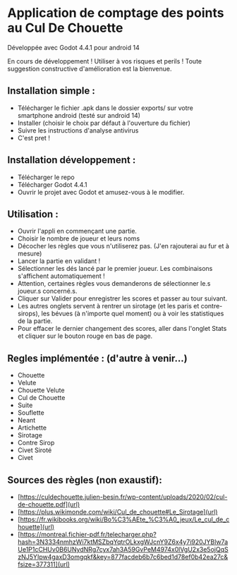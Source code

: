 # Application de comptage des points au Cul De Chouette
Développée avec Godot 4.4.1 pour android 14

En cours de développement ! Utiliser à vos risques et perils !
Toute suggestion constructive d'amélioration est la bienvenue.

## Installation simple :
- Télécharger le fichier .apk dans le dossier exports/ sur votre smartphone android (testé sur android 14)
- Installer (choisir le choix par défaut à l'ouverture du fichier)
- Suivre les instructions d'analyse antivirus
- C'est pret !
## Installation développement :
- Télécharger le repo
- Télécharger Godot 4.4.1
- Ouvrir le projet avec Godot et amusez-vous à le modifier.
	
## Utilisation :
- Ouvrir l'appli en commençant une partie.
- Choisir le nombre de joueur et leurs noms
- Décocher les règles que vous n'utiliserez pas. (J'en rajouterai au fur et à mesure)
- Lancer la partie en validant !
- Sélectionner les dés lancé par le premier joueur. Les combinaisons s'affichent automatiquement ! 
- Attention, certaines règles vous demanderons de sélectionner le.s joueur.s concerné.s.
- Cliquer sur Valider pour enregistrer les scores et passer au tour suivant. 
- Les autres onglets servent à rentrer un sirotage (et les paris et contre-sirops), les bévues (à n'importe quel moment) ou à voir les statistiques de la partie.
- Pour effacer le dernier changement des scores, aller dans l'onglet Stats et cliquer sur le bouton rouge en bas de page.


## Regles implémentée : (d'autre à venir...)
- Chouette
- Velute
- Chouette Velute
- Cul de Chouette
- Suite
- Souflette
- Neant
- Artichette
- Sirotage
- Contre Sirop
- Civet Siroté
- Civet

## Sources des règles (non exaustif):
- [https://culdechouette.julien-besin.fr/wp-content/uploads/2020/02/cul-de-chouette.pdf](url)
- [https://plus.wikimonde.com/wiki/Cul_de_chouette#Le_Sirotage](url)
- [https://fr.wikibooks.org/wiki/Bo%C3%AEte_%C3%A0_jeux/Le_cul_de_chouette](url)
- [https://montreal.fichier-pdf.fr/telecharger.php?hash=3N3334nmhzWi7ktMSZbqYqtrOLkxgWJcnY9Z6x4y7i920JYBlw7aUe1P1cCHUv0B6UNydNRg7cyx7ah3A59GvPeM4974x0lVgU2x3e5ojQqSzNJ5YIpw4gaxD3omgqkf&key=877facdeb6b7c6bed1d78ef0b42ea27c&fsize=377311](url)

